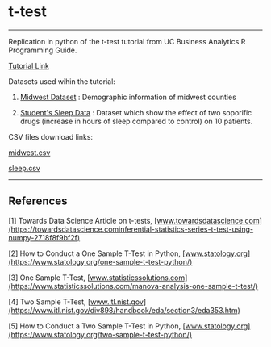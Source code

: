 # t-test
- - - - - 
Replication in python of the t-test tutorial from UC Business Analytics R Programming Guide.

[Tutorial Link](https://uc-r.github.io/t_test)

Datasets used wihin the tutorial:

1. [Midwest Dataset](https://vincentarelbundock.github.io/Rdatasets/doc/ggplot2/midwest.html) : Demographic information of midwest counties

2. [Student's Sleep Data](https://vincentarelbundock.github.io/Rdatasets/doc/datasets/sleep.html) : Dataset which show the effect of two soporific drugs (increase in hours of sleep compared to control) on 10 patients.

CSV files download links:

[midwest.csv](https://vincentarelbundock.github.io/Rdatasets/csv/ggplot2/midwest.csv)

 [sleep.csv](https://vincentarelbundock.github.io/Rdatasets/csv/datasets/sleep.csv)
***

## References
[1] Towards Data Science Article on t-tests, [www.towardsdatascience.com](https://towardsdatascience.cominferential-statistics-series-t-test-using-numpy-2718f8f9bf2f) 

[2] How to Conduct a One Sample T-Test in Python, [www.statology.org](https://www.statology.org/one-sample-t-test-python/)

[3] One Sample T-Test, [www.statisticssolutions.com](https://www.statisticssolutions.com/manova-analysis-one-sample-t-test/)

[4] Two Sample T-Test, [www.itl.nist.gov](https://www.itl.nist.gov/div898/handbook/eda/section3/eda353.htm)

[5] How to Conduct a Two Sample T-Test in Python, [www.statology.org](https://www.statology.org/two-sample-t-test-python/)
